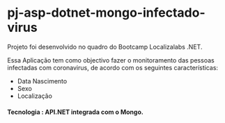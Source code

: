 # pj-asp-dotnet-mongo-infectado-virus



Projeto foi desenvolvido no quadro do Bootcamp Localizalabs .NET.

Essa Aplicação tem como objectivo fazer o monitoramento  das pessoas infectadas com coronavirus, de acordo com os seguintes características:

- Data Nascimento
- Sexo
- Localização

#### Tecnologia : API.NET integrada com o  Mongo.
